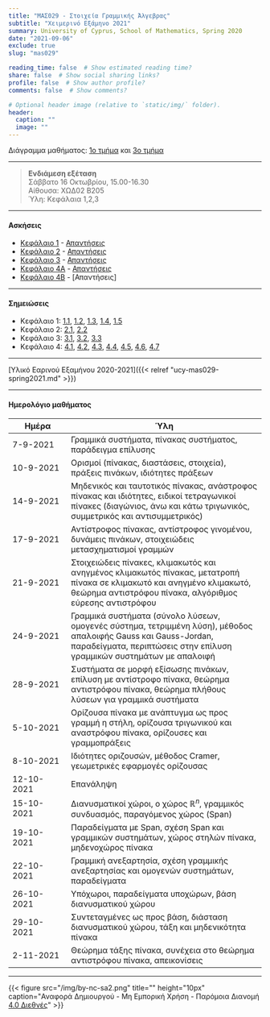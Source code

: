 ```yaml
---
title: "ΜΑΣ029 - Στοιχεία Γραμμικής Άλγεβρας"
subtitle: "Χειμερινό Εξάμηνο 2021"
summary: University of Cyprus, School of Mathematics, Spring 2020
date: "2021-09-06"
exclude: true
slug: "mas029"

reading_time: false  # Show estimated reading time?
share: false  # Show social sharing links?
profile: false  # Show author profile?
comments: false  # Show comments?

# Optional header image (relative to `static/img/` folder).
header:
  caption: ""
  image: ""
---
```


Διάγραμμα μαθήματος: [1ο τμήμα](/teaching/mas029/mas029.1_autumn_2021_syllabus.pdf) και [3ο τμήμα](/teaching/mas029/mas029.3_autumn_2021_syllabus.pdf)

---

> **Ενδιάμεση εξέταση**\
> Σάββατο 16 Οκτωβρίου, 15.00-16.30 \
> Αίθουσα: ΧΩΔ02 Β205 \
> Ύλη: Κεφάλαια 1,2,3

---


#### Ασκήσεις

- [Κεφάλαιο 1](/teaching/mas029/mas029_exercises_1.pdf) - [Απαντήσεις](/teaching/mas029/mas029_answers_1.pdf)
- [Κεφάλαιο 2](/teaching/mas029/mas029_exercises_2.pdf) - [Απαντήσεις](/teaching/mas029/mas029_answers_2.pdf)
- [Κεφάλαιο 3](/teaching/mas029/mas029_exercises_3.pdf) - [Απαντήσεις](/teaching/mas029/mas029_answers_3.pdf)
- [Κεφάλαιο 4A](/teaching/mas029/mas029_exercises_4a.pdf) - [Απαντήσεις](/teaching/mas029/mas029_answers_4a.pdf)
- [Κεφάλαιο 4B](/teaching/mas029/mas029_exercises_4b.pdf) - [Απαντήσεις]

---

#### Σημειώσεις

- Κεφάλαιο 1: [1.1](/teaching/mas029/slides/1.1.linear_systems.pdf), [1.2](/teaching/mas029/slides/1.2.matrices.pdf), [1.3](/teaching/mas029/slides/1.3.special_matrices.pdf), [1.4](/teaching/mas029/slides/1.4.inverse_matrix.pdf), [1.5](/teaching/mas029/slides/1.5.row_equivalence.pdf)
- Κεφάλαιο 2: [2.1](/teaching/mas029/slides/2.1.linear_systems.pdf), [2.2](/teaching/mas029/slides/2.2.inverse_matrix_method.pdf)
- Κεφάλαιο 3: [3.1](/teaching/mas029/slides/3.1.determinants.pdf), [3.2](/teaching/mas029/slides/3.2.elimination_method.pdf), [3.3](/teaching/mas029/slides/3.3.cramer's_rule.pdf)
- Κεφάλαιο 4: [4.1](/teaching/mas029/slides/4.1.R^n-span.pdf), [4.2](/teaching/mas029/slides/4.2.matrix_spaces.pdf), [4.3](/teaching/mas029/slides/4.3.linear_independence.pdf), [4.4](/teaching/mas029/slides/4.4.subspaces.pdf), [4.5](/teaching/mas029/slides/4.5.basis.pdf), [4.6](/teaching/mas029/slides/4.6.rank.pdf), [4.7](/teaching/mas029/slides/4.7.linear_transformations.pdf)

---

[Υλικό Εαρινού Εξαμήνου 2020-2021]({{< relref "ucy-mas029-spring2021.md" >}})

---

#### Ημερολόγιο μαθήματος
| Ημέρα <div style="width:100px"></div> | Ύλη |
| ------------------------------------- | --- |
| 7-9-2021 | Γραμμικά συστήματα, πίνακας συστήματος, παράδειγμα επίλυσης |
| 10-9-2021 | Ορισμοί (πίνακας, διαστάσεις, στοιχεία), πράξεις πινάκων, ιδιότητες πράξεων |
| 14-9-2021 | Μηδενικός και ταυτοτικός πίνακας, ανάστροφος πίνακας και ιδιότητες, ειδικοί τετραγωνικοί πίνακες (διαγώνιος, άνω και κάτω τριγωνικός, συμμετρικός και αντισυμμετρικός) | 
| 17-9-2021 | Αντίστροφος πίνακας, αντίστροφος γινομένου, δυνάμεις πινάκων, στοιχειώδεις μετασχηματισμοί γραμμών |
| 21-9-2021 | Στοιχειώδεις πίνακες, κλιμακωτός και ανηγμένος κλιμακωτός πίνακας, μετατροπή πίνακα σε κλιμακωτό και ανηγμένο κλιμακωτό, θεώρημα αντιστρόφου πίνακα, αλγόριθμος εύρεσης αντιστρόφου |
| 24-9-2021 | Γραμμικά συστήματα (σύνολο λύσεων, ομογενές σύστημα, τετριμμένη λύση), μέθοδος απαλοιφής Gauss και Gauss-Jordan, παραδείγματα, περιπτώσεις στην επίλυση γραμμικών συστημάτων με απαλοιφή |
| 28-9-2021 | Συστήματα σε μορφή εξίσωσης πινάκων, επίλυση με αντίστροφο πίνακα, θεώρημα αντιστρόφου πίνακα, θεώρημα πλήθους λύσεων για γραμμικά συστήματα | 
| 5-10-2021 | Ορίζουσα πίνακα με ανάπτυγμα ως προς γραμμή η στήλη, ορίζουσα τριγωνικού και αναστρόφου πίνακα, ορίζουσες και γραμμοπράξεις |
| 8-10-2021 | Ιδιότητες οριζουσών, μέθοδος Cramer, γεωμετρικές εφαρμογές ορίζουσας |
| 12-10-2021 | Επανάληψη |
| 15-10-2021 | Διανυσματικοί χώροι, ο χώρος $\mathbb{R}^n$, γραμμικός συνδυασμός, παραγόμενος χώρος (Span) | 
| 19-10-2021 | Παραδείγματα με Span, σχέση Span και γραμμικών συστημάτων, χώρος στηλών πίνακα, μηδενοχώρος πίνακα | 
| 22-10-2021 | Γραμμική ανεξαρτησία, σχέση γραμμικής ανεξαρτησίας και ομογενών συστημάτων, παραδείγματα | 
| 26-10-2021 | Υπόχωροι, παραδείγματα υποχώρων, βάση διανυσματικού χώρου | 
| 29-10-2021 | Συντεταγμένες ως προς βάση, διάσταση διανυσματικού χώρου, τάξη και μηδενικότητα πίνακα | 
| 2-11-2021 | Θεώρημα τάξης πίνακα, συνέχεια στο θεώρημα αντιστρόφου πίνακα, απεικονίσεις |


---

{{< figure src="/img/by-nc-sa2.png" title="" height="10px" caption="Αναφορά Δημιουργού - Μη Εμπορική Χρήση - Παρόμοια Διανομή [4.0 Διεθνές](https://creativecommons.org/licenses/by-nc-sa/4.0/)" >}}


